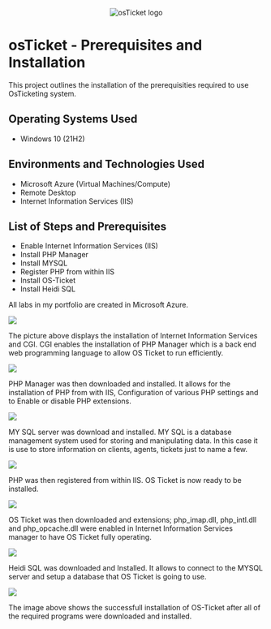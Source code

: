 <p align="center">
<img src="https://i.imgur.com/Clzj7Xs.png" alt="osTicket logo"/>
</p>

<h1>osTicket - Prerequisites and Installation</h1>

This project outlines the installation of the prerequisities required to use OsTicketing system.

<h2>Operating Systems Used </h2>

- Windows 10</b> (21H2)

<h2>Environments and Technologies Used</h2>

- Microsoft Azure (Virtual Machines/Compute)
- Remote Desktop
- Internet Information Services (IIS)

<h2>List of Steps and Prerequisites</h2>

- Enable Internet Information Services (IIS)  
- Install PHP Manager
- Install MYSQL
- Register PHP from within IIS
- Install OS-Ticket
- Install Heidi SQL


 All labs in my portfolio are created in Microsoft Azure. 
 

 <img src=https://i.imgur.com/fgP5riF.png/>
 
 The picture above displays the installation of Internet Information Services and CGI. CGI enables the installation of PHP Manager which is a back end web programming language to allow OS Ticket to run efficiently.


 <img src=https://i.imgur.com/N6HsCyC.png/>
 
 PHP Manager was then downloaded and installed. It allows for the installation of PHP from with IIS, Configuration of various PHP settings and to Enable or disable PHP extensions.
 
  <img src=https://i.imgur.com/U0Hm13C.png/>
     
  MY SQL server was download and installed. MY SQL is a database management system used for storing and manipulating data. In this case it is use to store information on clients, agents, tickets just to name a few.


 <img src=https://i.imgur.com/zBV2nmE.png/>
 
 PHP was then registered from within IIS. OS Ticket is now ready to be installed.
 

<img src=https://i.imgur.com/upKXohr.png/>

OS Ticket was then downloaded and extensions; php_imap.dll, php_intl.dll and php_opcache.dll were enabled in Internet Information Services manager to have OS Ticket fully operating.


<img src=https://i.imgur.com/od85aKB.png/>

Heidi SQL was downloaded and Installed. It allows to connect to the MYSQL server and setup a database that OS Ticket is going to use.

<img src=https://i.imgur.com/xWxJoIo.png/>

The image above shows the successfull installation of OS-Ticket after all of the required programs were downloaded and installed. 
